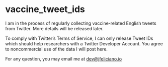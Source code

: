 # vaccine_tweet_ids
I am in the process of regularly collecting vaccine-related English tweets from Twitter.  More details will be released later.  

To comply with Twitter’s Terms of Service, I can only release Tweet IDs which should help researchers with a Twitter Developer Account. You agree to noncommercial use of the data I will post here.

For any question, you may email me at dev@jfeliciano.io
